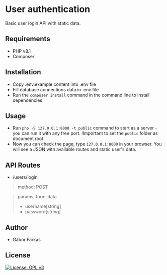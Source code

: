 # User authentication
Basic user login API with static data.

## Requirements

- PHP v8.1
- Composer

## Installation

- Copy .env.example content into .env file
- Fill database connections data in .env file
- Run the `composer install` command in the command line to install dependencies

## Usage
- Run `php -S 127.0.0.1:8000 -t public` command to start as a server - you can run it with any free port. !Important to set the `public` folder as document root.
- Now you can check the page, type `127.0.0.1:8000` in your browser. You will see a JSON with available routes and static user's data.

## API Routes
- /users/login
> method: POST

> params: form-data
> - username[string]
> - password[string]


## Author
* Gábor Farkas
## License
[![License: GPL v3](https://img.shields.io/badge/License-GPLv3-blue.svg)](https://www.gnu.org/licenses/gpl-3.0)
